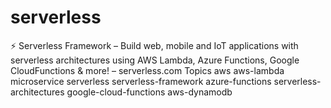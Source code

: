 # serverless
⚡ Serverless Framework – Build web, mobile and IoT applications with serverless architectures using AWS Lambda, Azure Functions, Google CloudFunctions &amp; more! –  serverless.com Topics aws aws-lambda microservice serverless serverless-framework azure-functions serverless-architectures google-cloud-functions aws-dynamodb
